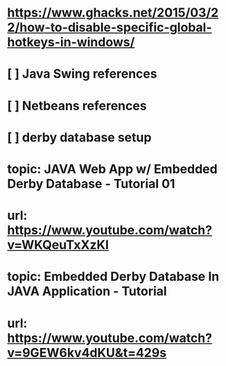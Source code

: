# https://www.ghacks.net/2015/03/22/how-to-disable-specific-global-hotkeys-in-windows/
# [ ] Java Swing references
# [ ] Netbeans references
# [ ] derby database setup

# topic: JAVA Web App w/ Embedded Derby Database - Tutorial 01 
# url:   https://www.youtube.com/watch?v=WKQeuTxXzKI

# topic:  Embedded Derby Database In JAVA Application - Tutorial 
# url:    https://www.youtube.com/watch?v=9GEW6kv4dKU&t=429s
